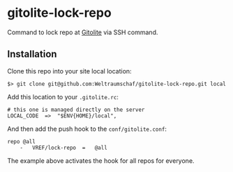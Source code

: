 # gitolite-lock-repo

Command to lock repo at [Gitolite][gitolite] via SSH command.

## Installation

Clone this repo into your site local location:

    $> git clone git@github.com:Weltraumschaf/gitolite-lock-repo.git local

Add this location to your `.gitolite.rc`:

    # this one is managed directly on the server
    LOCAL_CODE  =>  "$ENV{HOME}/local",

And then add the push hook to the `conf/gitolite.conf`:

    repo @all
        -   VREF/lock-repo  =   @all

The example above activates the hook for all repos for everyone.

[gitolite]: http://gitolite.com/gitolite/index.html
